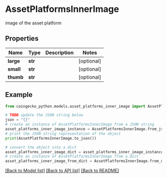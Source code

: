 # AssetPlatformsInnerImage

image of the asset platform

## Properties

Name | Type | Description | Notes
------------ | ------------- | ------------- | -------------
**large** | **str** |  | [optional] 
**small** | **str** |  | [optional] 
**thumb** | **str** |  | [optional] 

## Example

```python
from coingecko_python.models.asset_platforms_inner_image import AssetPlatformsInnerImage

# TODO update the JSON string below
json = "{}"
# create an instance of AssetPlatformsInnerImage from a JSON string
asset_platforms_inner_image_instance = AssetPlatformsInnerImage.from_json(json)
# print the JSON string representation of the object
print(AssetPlatformsInnerImage.to_json())

# convert the object into a dict
asset_platforms_inner_image_dict = asset_platforms_inner_image_instance.to_dict()
# create an instance of AssetPlatformsInnerImage from a dict
asset_platforms_inner_image_from_dict = AssetPlatformsInnerImage.from_dict(asset_platforms_inner_image_dict)
```
[[Back to Model list]](../README.md#documentation-for-models) [[Back to API list]](../README.md#documentation-for-api-endpoints) [[Back to README]](../README.md)


